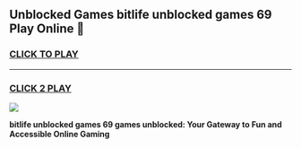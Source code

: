 
## Unblocked Games bitlife unblocked games 69 Play Online 👋
<h3>
<a href="https://news.freeplayer.one?title=bitlife_unblocked_games_69&ref=17F">CLICK TO PLAY</a></h3>
<hr>

<h3>
<a href="https://news.freeplayer.one?title=bitlife_unblocked_games_69&ref=17F">CLICK 2 PLAY</a>
  
</h3>

<a href="https://news.freeplayer.one?title=bitlife_unblocked_games_69&ref=17F/"><img src="https://clearcache.store/games.png"></a>


**bitlife unblocked games 69 games unblocked: Your Gateway to Fun and Accessible Online Gaming**
